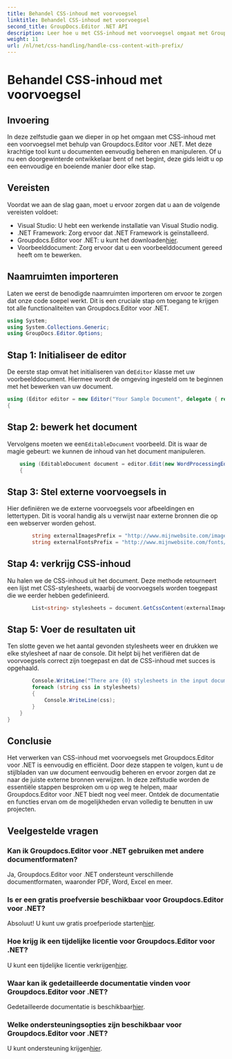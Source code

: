 ```yaml
---
title: Behandel CSS-inhoud met voorvoegsel
linktitle: Behandel CSS-inhoud met voorvoegsel
second_title: GroupDocs.Editor .NET API
description: Leer hoe u met CSS-inhoud met voorvoegsel omgaat met Groupdocs.Editor voor .NET in deze gedetailleerde stapsgewijze zelfstudie. Perfect voor ontwikkelaars van alle niveaus.
weight: 11
url: /nl/net/css-handling/handle-css-content-with-prefix/
---
```


# Behandel CSS-inhoud met voorvoegsel

## Invoering
In deze zelfstudie gaan we dieper in op het omgaan met CSS-inhoud met een voorvoegsel met behulp van Groupdocs.Editor voor .NET. Met deze krachtige tool kunt u documenten eenvoudig beheren en manipuleren. Of u nu een doorgewinterde ontwikkelaar bent of net begint, deze gids leidt u op een eenvoudige en boeiende manier door elke stap.
## Vereisten
Voordat we aan de slag gaan, moet u ervoor zorgen dat u aan de volgende vereisten voldoet:
- Visual Studio: U hebt een werkende installatie van Visual Studio nodig.
- .NET Framework: Zorg ervoor dat .NET Framework is geïnstalleerd.
-  Groupdocs.Editor voor .NET: u kunt het downloaden[hier](https://releases.groupdocs.com/editor/net/).
- Voorbeelddocument: Zorg ervoor dat u een voorbeelddocument gereed heeft om te bewerken.
## Naamruimten importeren
Laten we eerst de benodigde naamruimten importeren om ervoor te zorgen dat onze code soepel werkt. Dit is een cruciale stap om toegang te krijgen tot alle functionaliteiten van Groupdocs.Editor voor .NET.
```csharp
using System;
using System.Collections.Generic;
using GroupDocs.Editor.Options;
```
## Stap 1: Initialiseer de editor
 De eerste stap omvat het initialiseren van de`Editor` klasse met uw voorbeelddocument. Hiermee wordt de omgeving ingesteld om te beginnen met het bewerken van uw document.
```csharp
using (Editor editor = new Editor("Your Sample Document", delegate { return new WordProcessingLoadOptions(); }))
{
```
## Stap 2: bewerk het document
Vervolgens moeten we een`EditableDocument` voorbeeld. Dit is waar de magie gebeurt: we kunnen de inhoud van het document manipuleren.
```csharp
    using (EditableDocument document = editor.Edit(new WordProcessingEditOptions()))
    {
```
## Stap 3: Stel externe voorvoegsels in
Hier definiëren we de externe voorvoegsels voor afbeeldingen en lettertypen. Dit is vooral handig als u verwijst naar externe bronnen die op een webserver worden gehost.
```csharp
        string externalImagesPrefix = "http://www.mijnwebsite.com/images/id=”;
        string externalFontsPrefix = "http://www.mijnwebsite.com/fonts/id=”;
```
## Stap 4: verkrijg CSS-inhoud
Nu halen we de CSS-inhoud uit het document. Deze methode retourneert een lijst met CSS-stylesheets, waarbij de voorvoegsels worden toegepast die we eerder hebben gedefinieerd.
```csharp
        List<string> stylesheets = document.GetCssContent(externalImagesPrefix, externalFontsPrefix);
```
## Stap 5: Voer de resultaten uit
Ten slotte geven we het aantal gevonden stylesheets weer en drukken we elke stylesheet af naar de console. Dit helpt bij het verifiëren dat de voorvoegsels correct zijn toegepast en dat de CSS-inhoud met succes is opgehaald.
```csharp
        Console.WriteLine("There are {0} stylesheets in the input document", stylesheets.Count);
        foreach (string css in stylesheets)
        {
            Console.WriteLine(css);
        }
    }
}
```
## Conclusie
Het verwerken van CSS-inhoud met voorvoegsels met Groupdocs.Editor voor .NET is eenvoudig en efficiënt. Door deze stappen te volgen, kunt u de stijlbladen van uw document eenvoudig beheren en ervoor zorgen dat ze naar de juiste externe bronnen verwijzen. In deze zelfstudie worden de essentiële stappen besproken om u op weg te helpen, maar Groupdocs.Editor voor .NET biedt nog veel meer. Ontdek de documentatie en functies ervan om de mogelijkheden ervan volledig te benutten in uw projecten.
## Veelgestelde vragen
### Kan ik Groupdocs.Editor voor .NET gebruiken met andere documentformaten?
Ja, Groupdocs.Editor voor .NET ondersteunt verschillende documentformaten, waaronder PDF, Word, Excel en meer.
### Is er een gratis proefversie beschikbaar voor Groupdocs.Editor voor .NET?
 Absoluut! U kunt uw gratis proefperiode starten[hier](https://releases.groupdocs.com/).
### Hoe krijg ik een tijdelijke licentie voor Groupdocs.Editor voor .NET?
 U kunt een tijdelijke licentie verkrijgen[hier](https://purchase.groupdocs.com/temporary-license/).
### Waar kan ik gedetailleerde documentatie vinden voor Groupdocs.Editor voor .NET?
 Gedetailleerde documentatie is beschikbaar[hier](https://tutorials.groupdocs.com/editor/net/).
### Welke ondersteuningsopties zijn beschikbaar voor Groupdocs.Editor voor .NET?
 U kunt ondersteuning krijgen[hier](https://forum.groupdocs.com/c/editor/20).